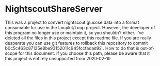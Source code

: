 # NightscoutShareServer

This was a project to convert nightscout glucose data into a format consumable for use in the Loopkit/Loop project. However, the developer of this program no longer use or maintain it, so you shouldn't either. I've deleted all the files in this project except this readme file. If you are really desperate you can use git features to rollback this repository to commit b0c5c463c87125e8be93152011c945fccfadad92 . How to do that is out-of-scope for this document. If you choose this path, please be aware that it this project is entirely unsupported from 2020-02-10  
